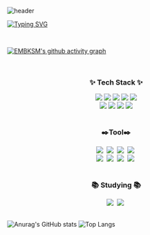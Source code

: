 ![header](https://capsule-render.vercel.app/api?type=venom&color=C4C9F1&height=300&section=header&text=Sungmin_Kim%20&fontSize=90&animation=twinkling&fontColor=E3B079)

[![Typing SVG](https://readme-typing-svg.demolab.com?font=Fira+Code&weight=600&pause=1000&color=E3B079&center=true&vCenter=true&width=435&lines=Aspiring_Embedded_FPGA_Engineer)](https://git.io/typing-svg)

<br>

[![EMBKSM's github activity graph](https://github-readme-activity-graph.vercel.app/graph?username=EMBKSM&theme=github-compact)](https://github.com/EMBKSM/github-readme-activity-graph)



<br>

<h3 align="center">✨ Tech Stack ✨</h3>
<div align="center">
  <img src="https://img.shields.io/badge/C-A8B9CC?style=for-the-badge&logo=c&logoColor=white">
  <img src="https://img.shields.io/badge/C++-00599C?style=for-the-badge&logo=cplusplus&logoColor=white">
  <img src="https://img.shields.io/badge/.NET-512BD4?style=for-the-badge&logo=dotnet&logoColor=white">
  <img src="https://img.shields.io/badge/python-3776AB?style=for-the-badge&logo=python&logoColor=ffdd54">
  <img src="https://img.shields.io/badge/verilog-3776AB?style=for-the-badge&logo=verilog&logoColor=ffdd54">
</div>

<div align="center">
  <img src="https://img.shields.io/badge/assemblyscript-007AAC?style=for-the-badge&logo=assemblyscript&logoColor=white">
  <img src="https://img.shields.io/badge/electricity-1269D3?style=for-the-badge&logo=stackblitz&logoColor=ffdd54">
  <img src="https://img.shields.io/badge/stm32-03234B?style=for-the-badge&logo=stmicroelectronics&logoColor=white">
  <img src="https://img.shields.io/badge/Esp32-E7352C?style=for-the-badge&logo=espressif&logoColor=white">
</div>

<br>
<h3 align="center">✒️Tool✒️</h3>
<div align="center">
  <img src="https://img.shields.io/badge/blender-E87D0D?style=for-the-badge&logo=blender&logoColor=white" />&nbsp
  <img src="https://img.shields.io/badge/kicad-314CB0?style=for-the-badge&logo=kicad&logoColor=white" />&nbsp
  <img src="https://img.shields.io/badge/inkscape-000000?style=for-the-badge&logo=inkscape&logoColor=white" />&nbsp
  <img src="https://img.shields.io/badge/RDworks-000000?style=for-the-badge&logo=RDworks&logoColor=white" />&nbsp
</div>
<div align="center">
  <img src="https://img.shields.io/badge/Eclipse IDE-2C2255.svg?style=for-the-badge&logo=eclipseide&logoColor=white" />&nbsp
  <img src="https://img.shields.io/badge/git-F05033.svg?style=for-the-badge&logo=git&logoColor=white" />&nbsp
  <img src="https://img.shields.io/badge/Notion-F3F3F3.svg?style=for-the-badge&logo=notion&logoColor=black" />&nbsp
  <img src="https://img.shields.io/badge/figma-F24E1E.svg?style=for-the-badge&logo=figma&logoColor=white" />&nbsp
</div>

<br>

<h3 align="center">📚 Studying 📚</h3>
<div align="center">
  <img src="https://img.shields.io/badge/algorithms-00BCB4.svg?style=for-the-badge&logo=thealgorithms&logoColor=white" />&nbsp
  <img src="https://img.shields.io/badge/math-00BCB4.svg?style=for-the-badge&logo=none&logoColor=yellow" />&nbsp
</div>

<br>

![Anurag's GitHub stats](https://github-readme-stats.vercel.app/api?username=EMBKSM&show_icons=true&theme=radical&show=reviews,discussions_started,discussions_answered,prs_merged,prs_merged_percentage)
![Top Langs](https://github-readme-stats.vercel.app/api/top-langs/?username=EMBKSM&layout=compact)
